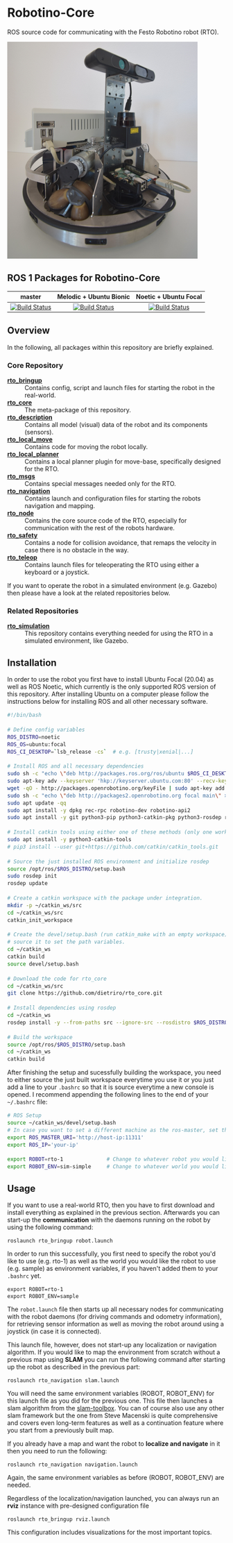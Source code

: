 # Robotino-Core
ROS source code for communicating with the Festo Robotino robot (RTO).

![Robotino (RTO) in the real-world](rto_img_real-world.png "RTO in the real-world")

## ROS 1 Packages for Robotino-Core
|master|Melodic + Ubuntu Bionic|Noetic + Ubuntu Focal|
|:---:|:---:|:---:|
|[![Build Status](https://travis-ci.com/dietriro/rto_core.svg?branch=master)](https://travis-ci.com/dietriro/rto_core)|[![Build Status](https://travis-ci.com/dietriro/rto_core.svg?branch=melodic-devel)](https://travis-ci.com/dietriro/rto_core)|[![Build Status](https://travis-ci.com/dietriro/rto_core.svg?branch=noetic-devel)](https://travis-ci.com/dietriro/rto_core)|

## Overview

In the following, all packages within this repository are briefly explained.

### Core Repository

<dl>
  <dt><strong><a href="https://github.com/dietriro/rto_core/tree/noetic-devel/rto_bringup">rto_bringup</a></strong></dt>
  <dd> Contains config, script and launch files for starting the robot in the real-world. </dd>
  <dt><strong><a href="https://github.com/dietriro/rto_core/tree/noetic-devel/rto_core">rto_core</a></strong></dt>
  <dd> The meta-package of this repository. </dd>
  <dt><strong><a href="https://github.com/dietriro/rto_core/tree/noetic-devel/rto_description">rto_description</a></strong></dt>
  <dd> Contains all model (visual) data of the robot and its components (sensors). </dd>
  <dt><strong><a href="https://github.com/dietriro/rto_core/tree/noetic-devel/rto_local_move">rto_local_move</a></strong></dt>
  <dd> Contains code for moving the robot locally. </dd>
  <dt><strong><a href="https://github.com/dietriro/rto_core/tree/noetic-devel/rto_local_planner">rto_local_planner</a></strong></dt>
  <dd> Contains a local planner plugin for move-base, specifically designed for the RTO. </dd>
  <dt><strong><a href="https://github.com/dietriro/rto_core/tree/noetic-devel/rto_msgs">rto_msgs</a></strong></dt>
  <dd> Contains special messages needed only for the RTO. </dd>
  <dt><strong><a href="https://github.com/dietriro/rto_core/tree/noetic-devel/rto_navigation">rto_navigation</a></strong></dt>
  <dd> Contains launch and configuration files for starting the robots navigation and mapping. </dd>
  <dt><strong><a href="https://github.com/dietriro/rto_core/tree/noetic-devel/rto_node">rto_node</a></strong></dt>
  <dd> Contains the core source code of the RTO, especially for communication with the rest of the robots hardware. </dd>
  <dt><strong><a href="https://github.com/dietriro/rto_core/tree/noetic-devel/rto_safety">rto_safety</a></strong></dt>
  <dd> Contains a node for collision avoidance, that remaps the velocity in case there is no obstacle in the way. </dd>
  <dt><strong><a href="https://github.com/dietriro/rto_core/tree/noetic-devel/rto_teleop">rto_teleop</a></strong></dt>
  <dd> Contains launch files for teleoperating the RTO using either a keyboard or a joystick. </dd>
</dl>

If you want to operate the robot in a simulated environment (e.g. Gazebo) then please have a look at the related repositories below.

### Related Repositories

<dl>
  <dt><strong><a href="https://github.com/dietriro/rto_simulation">rto_simulation</a></strong></dt>
  <dd> This repository contains everything needed for using the RTO in a simulated environment, like Gazebo. </dd>
</dl>

## Installation

In order to use the robot you first have to install Ubuntu Focal (20.04) as well as ROS Noetic, which currently is the only supported ROS version of this repository. After installing Ubuntu on a computer please follow the instructions below for installing ROS and all other necessary software.

```bash
#!/bin/bash

# Define config variables
ROS_DISTRO=noetic 
ROS_OS=ubuntu:focal
ROS_CI_DESKTOP=`lsb_release -cs`  # e.g. [trusty|xenial|...]

# Install ROS and all necessary dependencies
sudo sh -c "echo \"deb http://packages.ros.org/ros/ubuntu $ROS_CI_DESKTOP main\" > /etc/apt/sources.list.d/ros-latest.list"
sudo apt-key adv --keyserver 'hkp://keyserver.ubuntu.com:80' --recv-key C1CF6E31E6BADE8868B172B4F42ED6FBAB17C654
wget -qO - http://packages.openrobotino.org/keyFile | sudo apt-key add -
sudo sh -c "echo \"deb http://packages2.openrobotino.org focal main\" > /etc/apt/sources.list.d/openrobotino.list"
sudo apt update -qq
sudo apt install -y dpkg rec-rpc robotino-dev robotino-api2 
sudo apt install -y git python3-pip python3-catkin-pkg python3-rosdep ros-$ROS_DISTRO-ros-base

# Install catkin tools using either one of these methods (only one works ususally, try it out in the worst case)
sudo apt install -y python3-catkin-tools
# pip3 install --user git+https://github.com/catkin/catkin_tools.git

# Source the just installed ROS environment and initialize rosdep
source /opt/ros/$ROS_DISTRO/setup.bash
sudo rosdep init
rosdep update

# Create a catkin workspace with the package under integration.
mkdir -p ~/catkin_ws/src
cd ~/catkin_ws/src
catkin_init_workspace

# Create the devel/setup.bash (run catkin_make with an empty workspace) and
# source it to set the path variables.
cd ~/catkin_ws
catkin build
source devel/setup.bash

# Download the code for rto_core
cd ~/catkin_ws/src
git clone https://github.com/dietriro/rto_core.git

# Install dependencies using rosdep
cd ~/catkin_ws
rosdep install -y --from-paths src --ignore-src --rosdistro $ROS_DISTRO --os=$ROS_OS

# Build the workspace
source /opt/ros/$ROS_DISTRO/setup.bash
cd ~/catkin_ws
catkin build
```

After finishing the setup and sucessfully building the workspace, you need to either source the just built workspace everytime you use it or you just add a line to your `.bashrc` so that it is source everytime a new console is opened. I recommend appending the following lines to the end of your `~/.bashrc` file:

```bash
# ROS Setup
source ~/catkin_ws/devel/setup.bash
# In case you want to set a different machine as the ros-master, set the ROS_MASTER_URI as well as ROS_IP to enable communication
export ROS_MASTER_URI='http://host-ip:11311'      
export ROS_IP='your-ip'                             

export ROBOT=rto-1              # Change to whatever robot you would like to use
export ROBOT_ENV=sim-simple     # Change to whatever world you would like to use
```

## Usage

If you want to use a real-world RTO, then you have to first download and install everything as explained in the previous section. Afterwards you can start-up the **communication** with the daemons running on the robot by using the following command:

    roslaunch rto_bringup robot.launch

In order to run this successfully, you first need to specify the robot you'd like to use (e.g. rto-1) as well as the world you would like the robot to use (e.g. sample) as environment variables, if you haven't added them to your `.bashrc` yet.

    export ROBOT=rto-1
    export ROBOT_ENV=sample

The `robot.launch` file then starts up all necessary nodes for communicating with the robot daemons (for driving commands and odometry information), for retrieving sensor information as well as moving the robot around using a joystick (in case it is connected). 

This launch file, however, does not start-up any localization or navigation algorithm. If you would like to map the environment from scratch without a previous map using **SLAM** you can run the following command after starting up the robot as described in the previous part:

    roslaunch rto_navigation slam.launch

You will need the same environment variables (ROBOT, ROBOT_ENV) for this launch file as you did for the previous one. This file then launches a slam algorithm from the [slam-toolbox](https://github.com/SteveMacenski/slam_toolbox). You can of course also use any other slam framework but the one from Steve Macenski is quite comprehensive and covers even long-term features as well as a continuation feature where you start from a previously built map.

If you already have a map and want the robot to **localize and navigate** in it then you need to run the following:

    roslaunch rto_navigation navigation.launch

Again, the same environment variables as before (ROBOT, ROBOT_ENV) are needed. 

Regardless of the localization/navigation launched, you can always run an **rviz** instance with pre-designed configuration file

    roslaunch rto_bringup rviz.launch

This configuration includes visualizations for the most important topics.